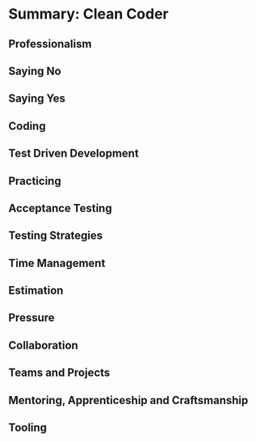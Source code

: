 # Summary: Clean Coder

## Professionalism

## Saying No

## Saying Yes

## Coding

## Test Driven Development

## Practicing

## Acceptance Testing

## Testing Strategies

## Time Management

## Estimation

## Pressure

## Collaboration

## Teams and Projects

## Mentoring, Apprenticeship and Craftsmanship

## Tooling
